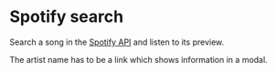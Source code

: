 # Spotify search

Search a song in the [Spotify API](https://developer.spotify.com/web-api/search-item/) and listen to its preview.

The artist name has to be a link which shows information in a modal.